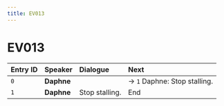 ```yaml
---
title: EV013
---
```


# EV013


| Entry ID | Speaker | Dialogue | Next |
| :------- | :------ | :------- | :------------ |
| `0` | **Daphne** |  | → `1` Daphne: Stop stalling\. |
| `1` | **Daphne** | Stop stalling\. | End |
